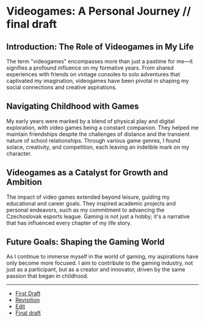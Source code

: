 # Videogames: A Personal Journey // final draft

## Introduction: The Role of Videogames in My Life
The term "videogames" encompasses more than just a pastime for me—it signifies a profound influence on my formative years. From shared experiences with friends on vintage consoles to solo adventures that captivated my imagination, videogames have been pivotal in shaping my social connections and creative aspirations.

## Navigating Childhood with Games
My early years were marked by a blend of physical play and digital exploration, with video games being a constant companion. They helped me maintain friendships despite the challenges of distance and the transient nature of school relationships. Through various game genres, I found solace, creativity, and competition, each leaving an indelible mark on my character.

## Videogames as a Catalyst for Growth and Ambition
The impact of video games extended beyond leisure, guiding my educational and career goals. They inspired academic projects and personal endeavors, such as my commitment to advancing the Czechoslovak esports league. Gaming is not just a hobby; it's a narrative that has influenced every chapter of my life story.

## Future Goals: Shaping the Gaming World
As I continue to immerse myself in the world of gaming, my aspirations have only become more focused. I aim to contribute to the gaming industry, not just as a participant, but as a creator and innovator, driven by the same passion that began in childhood.



-----------------------------------------------------

- [First Draft](first-draft.md)
- [Revisition](revisition.md)
- [Edit](edit.md)
- [Final draft](index.md)
